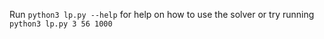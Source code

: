Run `python3 lp.py --help` for help on how to use the solver or try running `python3 lp.py 3 56 1000`